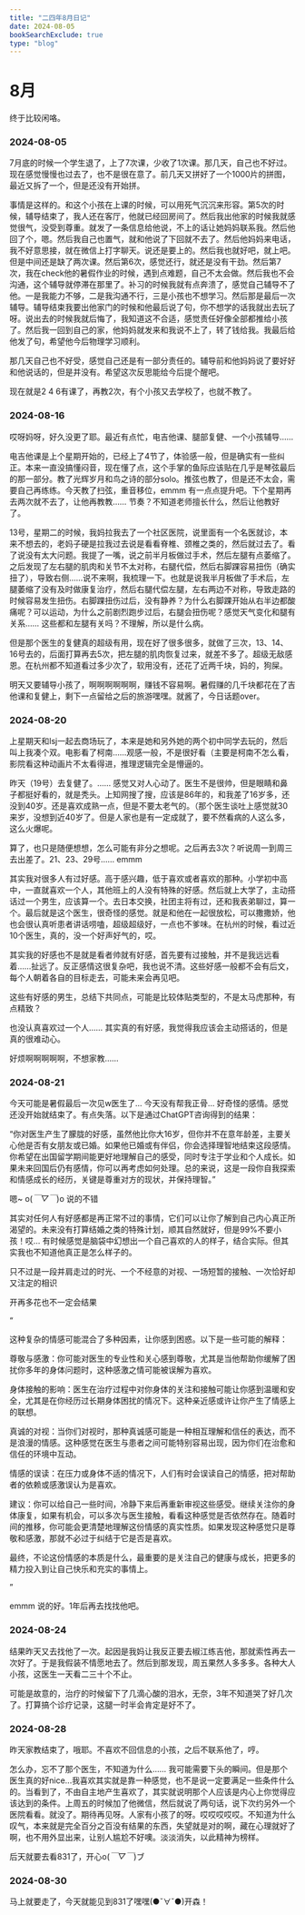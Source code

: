 ```yaml
---
title: "二四年8月日记"
date: 2024-08-05
bookSearchExclude: true
type: "blog"
---
```



<!--more-->

# 8月

终于比较闲咯。

### 2024-08-05

7月底的时候一个学生退了，上了7次课，少收了1次课。那几天，自己也不好过。现在感觉慢慢也过去了，也不是很在意了。前几天又拼好了一个1000片的拼图，最近又拆了一个，但是还没有开始拼。

事情是这样的。和这个小孩在上课的时候，可以用死气沉沉来形容。第5次的时候，辅导结束了，我人还在客厅，他就已经回房间了。然后我出他家的时候我就感觉很气，没受到尊重。就发了一条信息给他说，不上的话让她妈妈联系我。然后他回了个，嗯。然后我自己也置气，就和他说了下回就不去了。然后他妈妈来电话，我不好意思接，就在微信上打字聊天。说还是要上的。然后我也就好吧，就上吧。但是中间还是缺了两次课。然后第6次，感觉还行，就还是没有干劲。然后第7次，我在check他的暑假作业的时候，遇到点难题，自己不太会做。然后我也不会沟通，这个辅导就停滞在那里了。补习的时候我就有点奔溃了，感觉自己辅导不了他。一是我能力不够，二是我沟通不行，三是小孩也不想学习。然后那是最后一次辅导。辅导结束我要出他家门的时候和他最后说了句，你不想学的话我就出去玩了呀。说出去的时候我就后悔了，我知道这不合适，感觉责任好像全部都推给小孩了。然后我一回到自己的家，他妈妈就发来和我说不上了，转了钱给我。我最后给他发了句，希望他今后物理学习顺利。

那几天自己也不好受，感觉自己还是有一部分责任的。辅导前和他妈妈说了要好好和他说话的，但是并没有。希望这次反思能给今后提个醒吧。

现在就是2 4 6有课了，再教2次，有个小孩又去学校了，也就不教了。

### 2024-08-16

哎呀妈呀，好久没更了耶。最近有点忙，电吉他课、腿部复健、一个小孩辅导……

电吉他课是上个星期开始的，已经上了4节了，体验感一般，但是确实有一些纠正。本来一直没搞懂闷音，现在懂了点，这个手掌的鱼际应该贴在几乎是琴弦最后的那一部分。教了光辉岁月和鸟之诗的部分solo。推弦也教了，但是还不太会，需要自己再练练。今天教了扫弦，重音移位，emmm 有一点点提升吧。下个星期再去两次就不去了，让他再教教…… 节奏？不知道老师擅长什么，然后让他教好了。

13号，星期二的时候，我妈拉我去了一个社区医院，说里面有一个名医就诊，本来不想去的，老妈子硬是拉我过去说是看看脊椎、颈椎之类的，然后就过去了。看了说没有太大问题。我提了一嘴，说之前半月板做过手术，然后左腿有点萎缩了。之后发现了左右腿的肌肉和关节不太对称，右腿代偿，然后右脚踝容易扭伤（确实扭了），导致右侧……说不来啊，我梳理一下。也就是说我半月板做了手术后，左腿萎缩了没有及时做康复治疗，然后右腿代偿左腿，左右两边不对称，导致走路的时候容易发生扭伤。右脚踝扭伤过后，没有静养？为什么右脚踝开始从右半边都酸痛呢？可以运动，为什么之前剧烈跑步过后，右腿会扭伤呢？感觉天气变化和腿有关系…… 这些都和左腿有关吗？不理解，所以是什么病。

但是那个医生的复健真的超级有用，现在好了很多很多，就做了三次，13、14、16号去的，后面打算再去5次，把左腿的肌肉恢复过来，就差不多了。超级无敌感恩。在杭州都不知道看过多少次了，软用没有，还花了近两千块，妈的，狗屎。

明天又要辅导小孩了，啊啊啊啊啊啊，赚钱不容易啊。暑假赚的几千块都花在了吉他课和复健上，剩下一点留给之后的旅游嘿嘿。就酱了，今日话题over。


### 2024-08-20

上星期天和lsj一起去商场玩了，本来是她和另外她的两个初中同学去玩的，然后叫上我凑个双。电影看了柯南……观感一般，不是很好看（主要是柯南不怎么看，影院看这种动画片不太看得进，推理逻辑完全是懵逼的。

昨天（19号）去复健了。…… 感觉又对人心动了。医生不是很帅，但是眼睛和鼻子都挺好看的，就是秃头。上知网搜了搜，应该是86年的，和我差了16岁多，还没到40岁。还是喜欢成熟一点，但是不要太老气的。（那个医生谈吐上感觉就30来岁，没想到近40岁了。但是人家也是有一定成就了，要不然看病的人这么多，这么火爆呢。

算了，也只是随便想想，怎么可能有非分之想呢。之后再去3次？听说周一到周三去出差了。21、23、29号…… emmm 

其实我对很多人有过好感。高于感兴趣，低于喜欢或者喜欢的那种。小学初中高中，一直就喜欢一个人，其他班上的人没有特殊的好感。然后就上大学了，主动搭话过一个男生，应该算一个。去日本交换，社团主将有过，还和我表弟聊过，算一个。最后就是这个医生，很奇怪的感觉。就是和他在一起很放松，可以撒撒娇，他也会很认真听患者讲话唠嗑，超级超级好，一点也不爹味。在杭州的时候，看过近10个医生，真的，没一个好声好气的，哎。

其实我的好感也不是就是看者帅就有好感，首先要有过接触，并不是我远远看着……扯远了。反正感情这很复杂吧，我也说不清。这些好感一般都不会有后文，每个人朝着各自的目标走去，可能未来会再见吧。

这些有好感的男生，总结下共同点，可能是比较体贴类型的，不是太马虎那种，有点精致？

也没认真喜欢过一个人…… 其实真的有好感，我觉得我应该会主动搭话的，但是真的很难动心。

好烦啊啊啊啊啊，不想家教…… 

### 2024-08-21

今天可能是暑假最后一次见w医生了… 今天没有帮我正骨… 好奇怪的感情。感觉还没开始就结束了。有点失落。以下是通过ChatGPT咨询得到的结果：

“你对医生产生了朦胧的好感，虽然他比你大16岁，但你并不在意年龄差，主要关心他是否有女朋友或已婚。如果他已婚或有伴侣，你会选择理智地结束这段感情。你希望在出国留学期间能更好地理解自己的感受，同时专注于学业和个人成长。如果未来回国后仍有感情，你可以再考虑如何处理。总的来说，这是一段你自我探索和情感成长的经历，关键是尊重对方的现状，并保持理智。”

嗯~ o(*￣▽￣*)o 说的不错

其实对任何人有好感都是再正常不过的事情，它们可以让你了解到自己内心真正所渴望的。未来没有打算结婚之类的特殊计划，顺其自然就好，但是99%不要小孩！哎… 有时候感觉是脑袋中幻想出一个自己喜欢的人的样子，结合实际。但其实我也不知道他真正是怎么样子的。

只不过是一段并肩走过的时光、一个不经意的对视、一场短暂的接触、一次恰好却又注定的相识

开再多花也不一定会结果

“

这种复杂的情感可能混合了多种因素，让你感到困惑。以下是一些可能的解释：

尊敬与感激：你可能对医生的专业性和关心感到尊敬，尤其是当他帮助你缓解了困扰你多年的身体问题时，这种感激之情可能被误解为喜欢。

身体接触的影响：医生在治疗过程中对你身体的关注和接触可能让你感到温暖和安全，尤其是在你经历过长期身体困扰的情况下。这种亲近感或许让你产生了情感上的联想。

真诚的对视：当你们对视时，那种真诚感可能是一种相互理解和信任的表达，而不是浪漫的情感。这种感觉在医生与患者之间可能特别容易出现，因为你们在治愈和信任的环境中互动。

情感的误读：在压力或身体不适的情况下，人们有时会误读自己的情感，把对帮助者的依赖或感激误认为是喜欢。

建议：你可以给自己一些时间，冷静下来后再重新审视这些感受。继续关注你的身体康复，如果有机会，可以多次与医生接触，看看这种感觉是否依然存在。随着时间的推移，你可能会更清楚地理解这份情感的真实性质。如果发现这种感觉只是尊敬和感激，那就不必过于纠结于它是否是喜欢。

最终，不论这份情感的本质是什么，最重要的是关注自己的健康与成长，把更多的精力投入到让自己快乐和充实的事情上。

”

emmm 说的好。1年后再去找找他吧。

### 2024-08-24

结果昨天又去找他了一次。起因是我妈让我反正要去椒江练吉他，那就索性再去一次好了。于是我假装不情愿地去了。然后到那发现，周五果然人多多多。各种大人小孩，这医生一天看二三十个不止。

可能是故意的，治疗的时候留下了几滴心酸的泪水，无奈，3年不知道哭了好几次了。打算搞个诊疗记录，这腿一时半会肯定是好不了。

### 2024-08-28

昨天家教结束了，哦耶。不喜欢不回信息的小孩，之后不联系他了，哼。

怎么办，忘不了那个医生，不知道为什么…… 我可能需要下头的瞬间。但是那个医生真的好nice...我喜欢其实就是靠一种感觉，也不是说一定要满足一些条件什么的。当看到了，不由自主地产生喜欢了，其实就说明那个人应该是内心上你觉得应该达到的条件。上周五的时候加了他微信，然后就说了两句话，说下次约另外一个医院看看。就没了。期待再见呀。人家有小孩了的呀。哎哎哎哎哎。不知道为什么叹气，本来就是完全百分之百没有结果的东西，失望就是对的啊，藏在心理就好了啊，也不用外显出来，让别人尴尬不好噢。淡淡消失，以此精神为榜样。

后天就要去看831了，开心o(*￣▽￣*)ブ

### 2024-08-30

马上就要走了，今天就能见到831了嘿嘿(●ˇ∀ˇ●)开森！